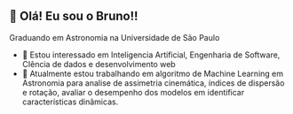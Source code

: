 👋 Olá! Eu sou o Bruno!!
-----
Graduando em Astronomia na Universidade de São Paulo
- 👀 Estou interessado em Inteligencia Artificial, Engenharia de Software, CIência de dados e desenvolvimento web
- 🌱 Atualmente estou trabalhando em algoritmo de Machine Learning em Astronomia para  analise de assimetria cinemática, índices de dispersão e rotação, avaliar o desempenho dos modelos em identificar características dinâmicas.
  
  

<!---
bruno-mazzariol/bruno-mazzariol is a ✨ special ✨ repository because its `README.md` (this file) appears on your GitHub profile.
You can click the Preview link to take a look at your changes.
--->
